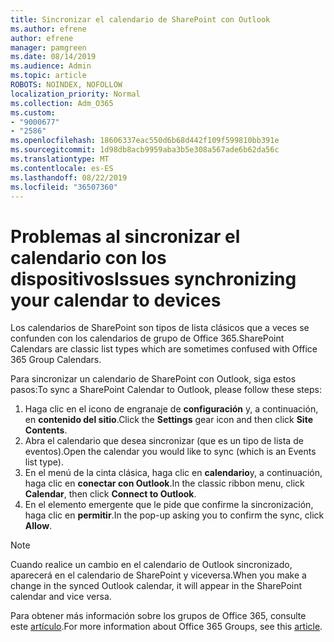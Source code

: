 ```yaml
---
title: Sincronizar el calendario de SharePoint con Outlook
ms.author: efrene
author: efrene
manager: pamgreen
ms.date: 08/14/2019
ms.audience: Admin
ms.topic: article
ROBOTS: NOINDEX, NOFOLLOW
localization_priority: Normal
ms.collection: Adm_O365
ms.custom:
- "9000677"
- "2586"
ms.openlocfilehash: 18606337eac550d6b68d442f109f599810bb391e
ms.sourcegitcommit: 1d98db8acb9959aba3b5e308a567ade6b62da56c
ms.translationtype: MT
ms.contentlocale: es-ES
ms.lasthandoff: 08/22/2019
ms.locfileid: "36507360"
---
```

# <a name="issues-synchronizing-your-calendar-to-devices"></a><span data-ttu-id="689e2-102">Problemas al sincronizar el calendario con los dispositivos</span><span class="sxs-lookup"><span data-stu-id="689e2-102">Issues synchronizing your calendar to devices</span></span>

<span data-ttu-id="689e2-103">Los calendarios de SharePoint son tipos de lista clásicos que a veces se confunden con los calendarios de grupo de Office 365.</span><span class="sxs-lookup"><span data-stu-id="689e2-103">SharePoint Calendars are classic list types which are sometimes confused with Office 365 Group Calendars.</span></span>

<span data-ttu-id="689e2-104">Para sincronizar un calendario de SharePoint con Outlook, siga estos pasos:</span><span class="sxs-lookup"><span data-stu-id="689e2-104">To sync a SharePoint Calendar to Outlook, please follow these steps:</span></span>

1. <span data-ttu-id="689e2-105">Haga clic en el icono de engranaje de **configuración** y, a continuación, en **contenido del sitio**.</span><span class="sxs-lookup"><span data-stu-id="689e2-105">Click the **Settings** gear icon and then click **Site Contents**.</span></span>
2. <span data-ttu-id="689e2-106">Abra el calendario que desea sincronizar (que es un tipo de lista de eventos).</span><span class="sxs-lookup"><span data-stu-id="689e2-106">Open the calendar you would like to sync (which is an Events list type).</span></span>
3. <span data-ttu-id="689e2-107">En el menú de la cinta clásica, haga clic en **calendario**y, a continuación, haga clic en **conectar con Outlook**.</span><span class="sxs-lookup"><span data-stu-id="689e2-107">In the classic ribbon menu, click **Calendar**, then click **Connect to Outlook**.</span></span>
4. <span data-ttu-id="689e2-108">En el elemento emergente que le pide que confirme la sincronización, haga clic en **permitir**.</span><span class="sxs-lookup"><span data-stu-id="689e2-108">In the pop-up asking you to confirm the sync, click **Allow**.</span></span>

>[!Note]
> <span data-ttu-id="689e2-109">Cuando realice un cambio en el calendario de Outlook sincronizado, aparecerá en el calendario de SharePoint y viceversa.</span><span class="sxs-lookup"><span data-stu-id="689e2-109">When you make a change in the synced Outlook calendar, it will appear in the SharePoint calendar and vice versa.</span></span>

<span data-ttu-id="689e2-110">Para obtener más información sobre los grupos de Office 365, consulte este [artículo](https://support.office.com/article/Learn-about-Office-365-groups-b565caa1-5c40-40ef-9915-60fdb2d97fa2).</span><span class="sxs-lookup"><span data-stu-id="689e2-110">For more information about Office 365 Groups, see this [article](https://support.office.com/article/Learn-about-Office-365-groups-b565caa1-5c40-40ef-9915-60fdb2d97fa2).</span></span>
